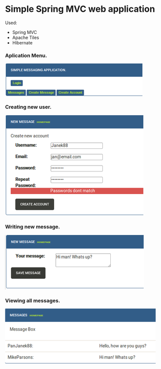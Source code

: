 Simple Spring MVC web application 
=================================

Used:
  * Spring MVC
  * Apache Tiles
  * Hibernate

### Aplication Menu.
![Alt text](/screens/sc1.png "Menu")


### Creating new user.
![Alt text](/screens/sc2.png "Creating user")


### Writing new message.
![Alt text](/screens/sc3.png "Writing a message")


### Viewing all messages.
![Alt text](/screens/sc4.png "Viewing all messages")